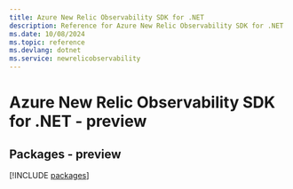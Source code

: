 ```yaml
---
title: Azure New Relic Observability SDK for .NET
description: Reference for Azure New Relic Observability SDK for .NET
ms.date: 10/08/2024
ms.topic: reference
ms.devlang: dotnet
ms.service: newrelicobservability
---
```

# Azure New Relic Observability SDK for .NET - preview
## Packages - preview
[!INCLUDE [packages](new-relic-observability-index.md)]